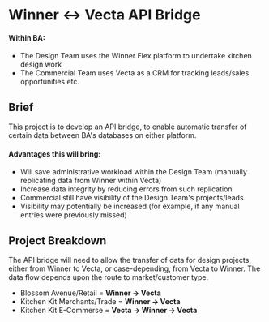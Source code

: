 # Winner <-> Vecta API Bridge

#### Within BA:
- The Design Team uses the Winner Flex platform to undertake kitchen design work
- The Commercial Team uses Vecta as a CRM for tracking leads/sales opportunities etc.

## Brief
This project is to develop an API bridge, to enable automatic transfer of certain data between BA's databases on either platform.

#### Advantages this will bring:
- Will save administrative workload within the Design Team (manually replicating data from Winner within Vecta)
- Increase data integrity by reducing errors from such replication
- Commercial still have visibility of the Design Team's projects/leads
- Visibility may potentially be increased (for example, if any manual entries were previously missed)

## Project Breakdown
The API bridge will need to allow the transfer of data for design projects, either from Winner to Vecta, or case-depending, from Vecta to Winner. The data flow depends upon the route to market/customer type.

- Blossom Avenue/Retail =  <b>Winner -> Vecta</b>
- Kitchen Kit Merchants/Trade = <b>Winner -> Vecta</b>
- Kitchen Kit E-Commerse = <b>Vecta -> Winner -> Vecta</b>
